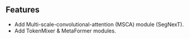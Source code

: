 ## Features

- Add Multi-scale-convolutional-attention (MSCA) module (SegNexT).
- Add TokenMixer & MetaFormer modules.
